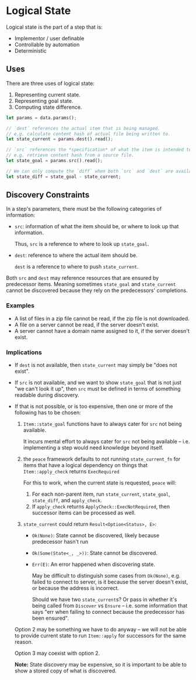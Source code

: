 # Logical State

Logical state is the part of a step that is:

* Implementor / user definable
* Controllable by automation
* Deterministic


## Uses

There are three uses of logical state:

1. Representing current state.
2. Representing goal state.
3. Computing state difference.

```rust ,ignore
let params = data.params();

// `dest` references the actual item that is being managed.
// e.g. calculate content hash of actual file being written to.
let state_current = params.dest().read();

// `src` references the *specification* of what the item is intended to be.
// e.g. retrieve content hash from a source file.
let state_goal = params.src().read();

// We can only compute the `diff` when both `src` and `dest` are available.
let state_diff = state_goal - state_current;
```


## Discovery Constraints

In a step's parameters, there must be the following categories of information:

* `src`: information of what the item should be, or where to look up that information.

    Thus, `src` is a reference to where to look up `state_goal`.

* `dest`: reference to where the actual item should be.

    `dest` is a reference to where to push `state_current`.

Both `src` and `dest` may reference resources that are ensured by predecessor items. Meaning sometimes `state_goal` and `state_current` cannot be discovered because they rely on the predecessors' completions.


### Examples

* A list of files in a zip file cannot be read, if the zip file is not downloaded.
* A file on a server cannot be read, if the server doesn't exist.
* A server cannot have a domain name assigned to it, if the server doesn't exist.


### Implications

* If `dest` is not available, then `state_current` may simply be "does not exist".
* If `src` is not available, and we want to show `state_goal` that is not just "we can't look it up", then `src` must be defined in terms of something readable during discovery.
* If that is not possible, or is too expensive, then one or more of the following has to be chosen:

    1. `Item::state_goal` functions have to always cater for `src` not being available.

        It incurs mental effort to always cater for `src` not being available &ndash; i.e. implementing a step would need knowledge beyond itself.

    2. the `peace` framework defaults to not running `state_current_fn` for items that have a logical dependency on things that `Item::apply_check` returns `ExecRequired`

        For this to work, when the current state is requested, `peace` will:

        1. For each non-parent item, run `state_current`, `state_goal`, `state_diff`, and `apply_check`.
        2. If `apply_check` returns `ApplyCheck::ExecNotRequired`, then successor items can be processed as well.

    3. `state_current` could return `Result<Option<Status>, E>`:

        + `Ok(None)`: State cannot be discovered, likely because predecessor hasn't run
        + `Ok(Some(State<_, _>))`: State cannot be discovered.
        + `Err(E)`: An error happened when discovering state.

            May be difficult to distinguish some cases from `Ok(None)`, e.g. failed to connect to server, is it because the server doesn't exist, or because the address is incorrect.

            Should we have two `state_current`s? Or pass in whether it's being called from `Discover` vs `Ensure` &ndash; i.e. some information that says "err when failing to connect because the predecessor has been ensured".

        <!--  -->

    Option 2 may be something we have to do anyway &ndash; we will not be able to provide current state to run `Item::apply` for successors for the same reason.

    Option 3 may coexist with option 2.

    **Note:** State discovery may be expensive, so it is important to be able to show a stored copy of what is discovered.
